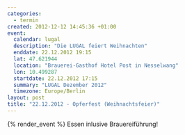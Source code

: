 ```yaml
--- 
categories: 
  - termin
created: 2012-12-12 14:45:36 +01:00
event: 
  calendar: lugal
  description: "Die LUGAL feiert Weihnachten"
  enddate: 22.12.2012 19:15
  lat: 47.621944
  location: "Brauerei-Gasthof Hotel Post in Nesselwang"
  lon: 10.499287
  startdate: 22.12.2012 17:15
  summary: "LUGAL Dezember 2012"
  timezone: Europe/Berlin
layout: post
title: "22.12.2012 - Opferfest (Weihnachtsfeier)"
---
```


{% render_event %}
Essen inlusive Brauereiführung!

